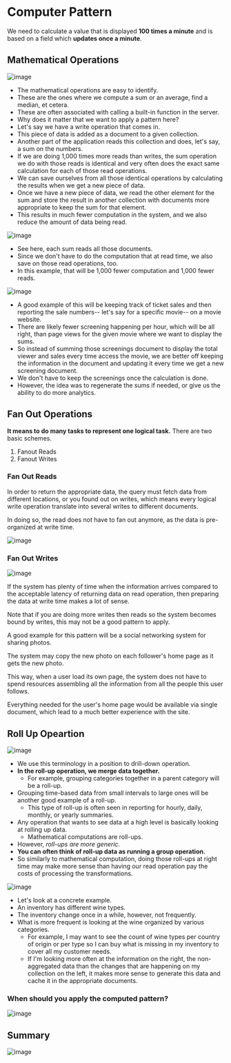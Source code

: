 # Computer Pattern

We need to calculate a value that is displayed **100 times a minute** and is based on a field which **updates once a minute**.

## Mathematical Operations

![image](./images/math.png)

- The mathematical operations are easy to identify.
- These are the ones where we compute a sum or an average, find a median, et cetera.
- These are often associated with calling a built-in function in the server.
- Why does it matter that we want to apply a pattern here?
- Let's say we have a write operation that comes in.
- This piece of data is added as a document to a given collection.
- Another part of the application reads this collection and does, let's say, a sum on the numbers.
- If we are doing 1,000 times more reads than writes, the sum operation we do with those reads is identical and very often does the exact same calculation for each of those read operations.
- We can save ourselves from all those identical operations by calculating the results when we get a new piece of data.
- Once we have a new piece of data, we read the other element for the sum and store the result in another collection with documents more appropriate to keep the sum for that element.
- This results in much fewer computation in the system, and we also reduce the amount of data being read.

![image](./images/math2.png)

- See here, each sum reads all those documents.
- Since we don't have to do the computation that at read time, we also save on those read operations, too.
- In this example, that will be 1,000 fewer computation and 1,000 fewer reads.

![image](./images/math3.png)

- A good example of this will be keeping track of ticket sales and then reporting the sale numbers-- let's say for a specific movie-- on a movie website.
- There are likely fewer screening happening per hour, which will be all right, than page views for the given movie where we want to display the sums.
- So instead of summing those screenings document to display the total viewer and sales every time access the movie, we are better off keeping the information in the document and updating it every time we get a new screening document.
- We don't have to keep the screenings once the calculation is done.
- However, the idea was to regenerate the sums if needed, or give us the ability to do more analytics.

## Fan Out Operations

**It means to do many tasks to represent one logical task.**
There are two basic schemes.

1. Fanout Reads
2. Fanout Writes

### Fan Out Reads

In order to return the appropriate data, the query must fetch data from different locations, or you found out on writes, which means every logical write operation translate into several writes to different documents.

In doing so, the read does not have to fan out anymore, as the data is pre-organized at write time.

![image](./images/fanout-reads.png)

### Fan Out Writes

![image](./images/fanout-writes.png)

If the system has plenty of time when the information arrives compared to the acceptable latency of returning data on read operation, then preparing the data at write time makes a lot of sense.

Note that if you are doing more writes then reads so the system becomes bound by writes, this may not be a good pattern to apply.

A good example for this pattern will be a social networking system for sharing photos.

The system may copy the new photo on each follower's home page as it gets the new photo.

This way, when a user load its own page, the system does not have to spend resources assembling all the information from all the people this user follows.

Everything needed for the user's home page would be available via single document, which lead to a much better experience with the site.

## Roll Up Opeartion

![image](./images/roll-up-operation.png)

- We use this terminology in a position to drill-down operation.
- **In the roll-up operation, we merge data together.**
  - For example, grouping categories together in a parent category will be a roll-up.
- Grouping time-based data from small intervals to large ones will be another good example of a roll-up.
  - This type of roll-up is often seen in reporting for hourly, daily, monthly, or yearly summaries.
- Any operation that wants to see data at a high level is basically looking at rolling up data.
  - Mathematical computations are roll-ups.
- However, _roll-ups are more generic_.
- **You can often think of roll-up data as running a group operation.**
- So similarly to mathematical computation, doing those roll-ups at right time may make more sense than having our read operation pay the costs of processing the transformations.

![image](./images/rollup-example.png)

- Let's look at a concrete example.
- An inventory has different wine types.
- The inventory change once in a while, however, not frequently.
- What is more frequent is looking at the wine organized by various categories.
  - For example, I may want to see the count of wine types per country of origin or per type so I can buy what is missing in my inventory to cover all my customer needs.
  - If I'm looking more often at the information on the right, the non-aggregated data than the changes that are happening on my collection on the left, it makes more sense to generate this data and cache it in the appropriate documents.

### When should you apply the computed pattern?

![image](./images/computed-pattern-apply.png)

## Summary

![image](./images/summary.png)
